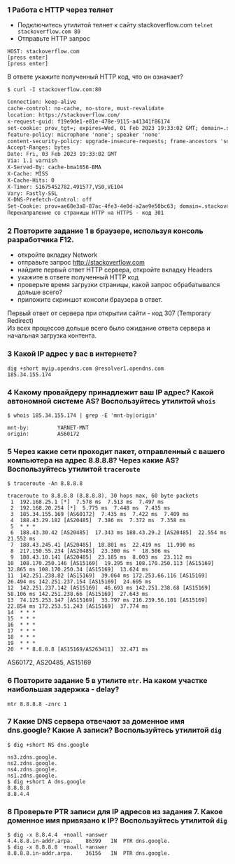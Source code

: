 ### 1 Работа c HTTP через телнет
* Подключитесь утилитой телнет к сайту stackoverflow.com ```telnet stackoverflow.com 80```
* Отправьте HTTP запрос
```GET /questions HTTP/1.0
HOST: stackoverflow.com
[press enter]
[press enter]
```
В ответе укажите полученный HTTP код, что он означает?  


```$ curl -I stackoverflow.com:80```
```HTTP/1.1 301 Moved Permanently
Connection: keep-alive
cache-control: no-cache, no-store, must-revalidate
location: https://stackoverflow.com/
x-request-guid: f19e9de1-e81e-478e-9115-a41341f86174
set-cookie: prov_tgt=; expires=Wed, 01 Feb 2023 19:33:02 GMT; domain=.stackoverflow.com; path=/; secure; samesite=none; httponly
feature-policy: microphone 'none'; speaker 'none'
content-security-policy: upgrade-insecure-requests; frame-ancestors 'self' https://stackexchange.com
Accept-Ranges: bytes
Date: Fri, 03 Feb 2023 19:33:02 GMT
Via: 1.1 varnish
X-Served-By: cache-bma1656-BMA
X-Cache: MISS
X-Cache-Hits: 0
X-Timer: S1675452782.491577,VS0,VE104
Vary: Fastly-SSL
X-DNS-Prefetch-Control: off
Set-Cookie: prov=ae68e3a8-87ac-4fe3-4e0d-a2ae9e50bc63; domain=.stackoverflow.com; expires=Fri, 01-Jan-2055 00:00:00 GMT; path=/; HttpOnly
Перенапраление со страницы HTTP на HTTPS - код 301
```
### 2 Повторите задание 1 в браузере, используя консоль разработчика F12.
* откройте вкладку Network
* отправьте запрос http://stackoverflow.com
* найдите первый ответ HTTP сервера, откройте вкладку Headers
* укажите в ответе полученный HTTP код
* проверьте время загрузки страницы, какой запрос обрабатывался дольше всего?
* приложите скриншот консоли браузера в ответ.

Первый ответ от сервера при открытии сайти - код 307 (Temporary Redirect)  
Из всех процессов дольше всего было ожидание ответа сервера и начальная загрузка контента.

### 3 Какой IP адрес у вас в интернете?
```dig +short myip.opendns.com @resolver1.opendns.com```  
```185.34.155.174```

### 4 Какому провайдеру принадлежит ваш IP адрес? Какой автономной системе AS? Воспользуйтесь утилитой ```whois```
```$ whois 185.34.155.174 | grep -E 'mnt-by|origin'```  
```
mnt-by:         YARNET-MNT
origin:         AS60172
```

### 5 Через какие сети проходит пакет, отправленный с вашего компьютера на адрес 8.8.8.8? Через какие AS? Воспользуйтесь утилитой ```traceroute```  

```$ traceroute -An 8.8.8.8```  
```
traceroute to 8.8.8.8 (8.8.8.8), 30 hops max, 60 byte packets
 1  192.168.25.1 [*]  7.578 ms  7.513 ms  7.497 ms
 2  192.168.20.254 [*]  5.775 ms  7.448 ms  7.435 ms
 3  185.34.155.169 [AS60172]  7.435 ms  7.422 ms  7.409 ms
 4  188.43.29.182 [AS20485]  7.386 ms  7.372 ms  7.358 ms
 5  * * *
 6  188.43.30.42 [AS20485]  17.343 ms 188.43.29.2 [AS20485]  22.554 ms  21.552 ms
 7  188.43.245.41 [AS20485]  18.801 ms  22.419 ms  11.990 ms
 8  217.150.55.234 [AS20485]  23.300 ms *  18.506 ms
 9  188.43.10.141 [AS20485]  23.185 ms  8.003 ms  23.112 ms
10  108.170.250.146 [AS15169]  19.295 ms 108.170.250.113 [AS15169]  32.865 ms 108.170.250.34 [AS15169]  13.624 ms
11  142.251.238.82 [AS15169]  39.064 ms 172.253.66.116 [AS15169]  26.494 ms 142.251.237.154 [AS15169]  24.695 ms
12  142.251.237.142 [AS15169]  46.693 ms 142.251.238.68 [AS15169]  58.106 ms 142.251.238.66 [AS15169]  27.643 ms
13  74.125.253.147 [AS15169]  33.797 ms 216.239.56.101 [AS15169]  22.854 ms 172.253.51.243 [AS15169]  37.774 ms
14  * * *
15  * * *
16  * * *
17  * * *
18  * * *
19  * * *
20  * * 8.8.8.8 [AS15169/AS263411]  32.471 ms
```
AS60172, AS20485, AS15169

### 6 Повторите задание 5 в утилите ```mtr```. На каком участке наибольшая задержка - delay?  

```mtr 8.8.8.8 -znrc 1```

### 7 Какие DNS сервера отвечают за доменное имя dns.google? Какие A записи? Воспользуйтесь утилитой ```dig```  
```$ dig +short NS dns.google```
```
ns3.zdns.google.
ns2.zdns.google.
ns4.zdns.google.
ns1.zdns.google.
$ dig +short A dns.google
8.8.8.8
8.8.4.4
```

### 8 Проверьте PTR записи для IP адресов из задания 7. Какое доменное имя привязано к IP? Воспользуйтесь утилитой ```dig```  


```$ dig -x 8.8.4.4  +noall +answer```   
```4.4.8.8.in-addr.arpa.	86399	IN	PTR	dns.google.```  
```$ dig -x 8.8.8.8  +noall +answer```  
```8.8.8.8.in-addr.arpa.	36156	IN	PTR	dns.google.```


